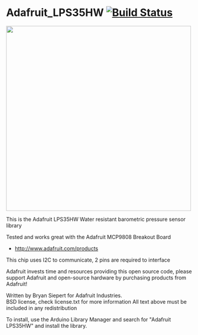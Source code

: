 Adafruit_LPS35HW [![Build Status](https://travis-ci.com/adafruit/Adafruit_LPS35HW.svg?branch=master)](https://travis-ci.com/adafruit/Adafruit_LPS35HW)
================

<a href="https://www.adafruit.com/products"><img src="assets/board.jpg?raw=true" width="500px"></a>

This is the Adafruit LPS35HW Water resistant barometric pressure sensor library

Tested and works great with the Adafruit MCP9808 Breakout Board 
* http://www.adafruit.com/products

This chip uses I2C to communicate, 2 pins are required to interface

Adafruit invests time and resources providing this open source code, please support Adafruit and open-source hardware by purchasing products from Adafruit!

Written by Bryan Siepert for Adafruit Industries.  
BSD license, check license.txt for more information
All text above must be included in any redistribution

To install, use the Arduino Library Manager and search for "Adafruit LPS35HW" and install the library.
